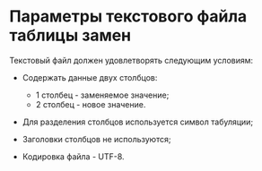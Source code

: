# Параметры текстового файла таблицы замен

Текстовый файл должен удовлетворять следующим условиям:

*  Содержать данные двух столбцов:
    * 1 столбец - заменяемое значение;
    * 2 столбец - новое значение.

*  Для разделения столбцов используется символ табуляции;

*  Заголовки столбцов не используются;

*  Кодировка файла - UTF-8.
